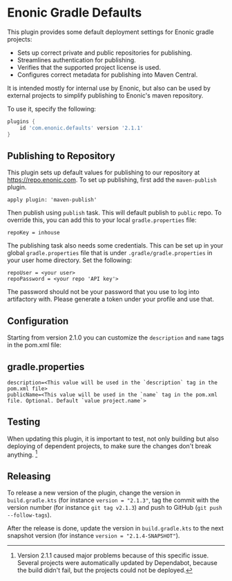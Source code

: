 # Enonic Gradle Defaults

This plugin provides some default deployment settings for Enonic gradle projects: 
- Sets up correct private and public repositories for publishing.
- Streamlines authentication for publishing.
- Verifies that the supported project license is used.
- Configures correct metadata for publishing into Maven Central.

It is intended mostly for internal use by Enonic, but also can be used by external projects to simplify publishing to Enonic's maven repository.

To use it, specify the following:

```gradle
plugins {
    id 'com.enonic.defaults' version '2.1.1'
}
```

## Publishing to Repository

This plugin sets up default values for publishing to our repository at https://repo.enonic.com. To
set up publishing, first add the `maven-publish` plugin.

```
apply plugin: 'maven-publish'
```

Then publish using `publish` task. This will default publish to `public` repo. To override this, 
you can add this to your local `gradle.properties` file:

```
repoKey = inhouse
```

The publishing task also needs some credentials. This can be set up in your global `gradle.properties`
file that is under `.gradle/gradle.properties` in your user home directory. Set the following:

```
repoUser = <your user>
repoPassword = <your repo 'API key'>
```

The password should not be your password that you use to log into artifactory with. Please generate
a token under your profile and use that.

## Configuration

Starting from version 2.1.0 you can customize the `description` and `name` tags in the pom.xml file:

## gradle.properties

```properties
description=<This value will be used in the `description` tag in the pom.xml file>
publicName=<This value will be used in the `name` tag in the pom.xml file. Optional. Default `value project.name`>
```

## Testing

When updating this plugin, it is important to test, not only building but also deploying of dependent projects, to make sure the changes
don't break anything. [^1]

[^1]: Version 2.1.1 caused major problems because of this specific issue.  Several projects were automatically updated by Dependabot,
because the build didn't fail, but the projects could not be deployed.

## Releasing

To release a new version of the plugin, change the version in `build.gradle.kts` (for instance `version = "2.1.3"`,
tag the commit with the version number (for instance `git tag v2.1.3`) and push to GitHub (`git push --follow-tags`).

After the release is done, update the version in `build.gradle.kts` to the next snapshot version (for instance `version = "2.1.4-SNAPSHOT"`).


